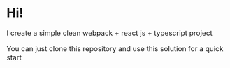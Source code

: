 <h1>Hi!</h1>
<p class="text">I create a simple clean webpack + react js + typescript project</p>
<p class="text">You can just clone this repository and use this solution for a quick start</p>

<style>
    .text {
        font-size: 16px
    }
</style>
